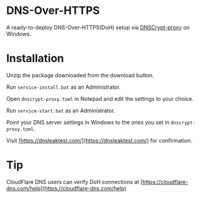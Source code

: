 # DNS-Over-HTTPS
A ready-to-deploy DNS-Over-HTTPS(DoH) setup via [DNSCrypt-proxy](https://github.com/jedisct1/dnscrypt-proxy) on Windows.

# Installation

Unzip the package downloaded from the download button.

Run `service-install.bat` as an Administrator.

Open `dnscrypt-proxy.toml` in Notepad and edit the settings to your choice.

Run `service-start.bat` as an Administrator.

Point your DNS server settings in Windows to the ones you set in `dnscrypt-proxy.toml`.

Visit [https://dnsleaktest.com/](https://dnsleaktest.com/) for confirmation.

# Tip

CloudFlare DNS users can verify DoH connections at [https://cloudflare-dns.com/help](https://cloudflare-dns.com/help)
